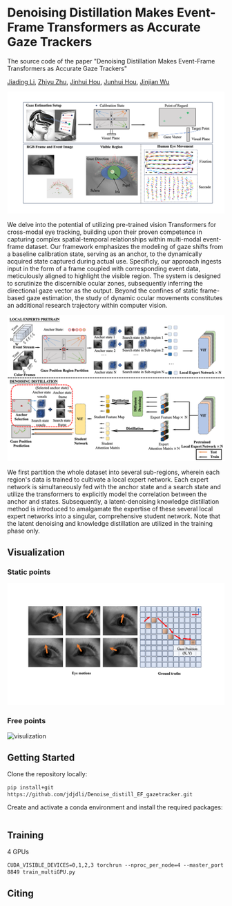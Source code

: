 # Denoising Distillation Makes Event-Frame Transformers as Accurate Gaze Trackers

The source code of the paper "Denoising Distillation Makes Event-Frame Transformers as Accurate Gaze Trackers"


[Jiading Li](https://alexander-kirillov.github.io/), [Zhiyu Zhu](https://scholars.cityu.edu.hk/en/persons/zhiyu-zhu(5432dc82-cfd7-473d-afbb-fa6d4cf25331).html), [Jinhui Hou](https://scholars.cityu.edu.hk/en/persons/jinhui-hou(4a1e6c89-e054-420a-bb67-fce3c89ee7eb).html), [Junhui Hou](https://scholars.cityu.edu.hk/en/persons/junhui-hou(1e5e437a-b84d-471d-af08-5f13a2d0b1c3).html), [Jinjian Wu](https://web.xidian.edu.cn/wjj/)


![Overview](asset/overview.png?raw=true)

We delve into the potential of utilizing pre-trained vision Transformers for cross-modal eye tracking, building upon their proven competence in capturing complex spatial-temporal relationships within multi-modal event-frame dataset. Our framework emphasizes the modeling of gaze shifts from a baseline calibration state, serving as an anchor, to the dynamically acquired state captured during actual use. Specificly, our approach ingests input in the form of a frame coupled with corresponding event data, meticulously aligned to highlight the visible region. The system is designed to scrutinize the discernible ocular zones, subsequently inferring the directional gaze vector as the output. Beyond the confines of static frame-based gaze estimation, the study of dynamic ocular movements constitutes an additional research trajectory within computer vision.

![Framework](asset/twostage.png?raw=true)

We first partition the whole dataset into several sub-regions, wherein each region's data is trained to cultivate a local expert network. Each expert network is simultaneously fed with the anchor state and a search state and utilize the transformers to explicitly model the correlation between the anchor and states. Subsequently, a latent-denoising knowledge distillation method is introduced to amalgamate the expertise of these several local expert networks into a singular, comprehensive student network. Note that the latent denoising and knowledge distillation are utilized in the training phase only.


## Visualization
### Static points
![eyemotion](asset/eye_motion.png)

### Free points
![visulization](asset/visualization.gif)

## Getting Started

Clone the repository locally:

```
pip install+git https://github.com/jdjdli/Denoise_distill_EF_gazetracker.git
```

Create and activate a conda environment and install the required packages:

```

```




## Training
4 GPUs
```
CUDA_VISIBLE_DEVICES=0,1,2,3 torchrun --nproc_per_node=4 --master_port 8849 train_multiGPU.py
```


## Citing
```
```

